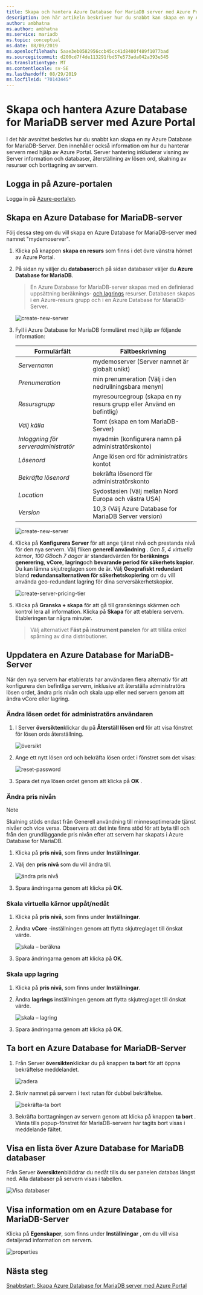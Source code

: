 ```yaml
---
title: Skapa och hantera Azure Database for MariaDB server med Azure Portal
description: Den här artikeln beskriver hur du snabbt kan skapa en ny Azure Database for MariaDB Server och hantera servern med hjälp av Azure Portal.
author: ambhatna
ms.author: ambhatna
ms.service: mariadb
ms.topic: conceptual
ms.date: 08/09/2019
ms.openlocfilehash: 5aae3eb0582956ccb45cc41d8400f489f1077bad
ms.sourcegitcommit: d200cd7f4de113291fbd57e573ada042a393e545
ms.translationtype: MT
ms.contentlocale: sv-SE
ms.lasthandoff: 08/29/2019
ms.locfileid: "70143445"
---
```

# <a name="create-and-manage-azure-database-for-mariadb-server-using-azure-portal"></a>Skapa och hantera Azure Database for MariaDB server med Azure Portal
I det här avsnittet beskrivs hur du snabbt kan skapa en ny Azure Database for MariaDB-Server. Den innehåller också information om hur du hanterar servern med hjälp av Azure Portal. Server hantering inkluderar visning av Server information och databaser, återställning av lösen ord, skalning av resurser och borttagning av servern.

## <a name="log-in-to-the-azure-portal"></a>Logga in på Azure-portalen
Logga in på [Azure-portalen](https://portal.azure.com).

## <a name="create-an-azure-database-for-mariadb-server"></a>Skapa en Azure Database for MariaDB-server
Följ dessa steg om du vill skapa en Azure Database for MariaDB-server med namnet "mydemoserver".

1. Klicka på knappen **skapa en resurs** som finns i det övre vänstra hörnet av Azure Portal.

2. På sidan ny väljer du **databaser**och på sidan databaser väljer du **Azure Database for MariaDB**.

    > En Azure Database for MariaDB-server skapas med en definierad uppsättning beräknings- [och lagrings](./concepts-pricing-tiers.md) resurser. Databasen skapas i en Azure-resurs grupp och i en Azure Database for MariaDB-Server.

   ![create-new-server](./media/howto-create-manage-server-portal/create-new-server.png)

3. Fyll i Azure Database for MariaDB formuläret med hjälp av följande information:

    | **Formulärfält** | **Fältbeskrivning** |
    |----------------|-----------------------|
    | *Servernamn* | mydemoserver (Server namnet är globalt unikt) |
    | *Prenumeration* | min prenumeration (Välj i den nedrullningsbara menyn) |
    | *Resursgrupp* | myresourcegroup (skapa en ny resurs grupp eller Använd en befintlig) |
    | *Välj källa* | Tomt (skapa en tom MariaDB-Server) |
    | *Inloggning för serveradministratör* | myadmin (konfigurera namn på administratörskonto) |
    | *Lösenord* | Ange lösen ord för administratörs kontot |
    | *Bekräfta lösenord* | bekräfta lösenord för administratörskonto |
    | *Location* | Sydostasien (Välj mellan Nord Europa och västra USA) |
    | *Version* | 10,3 (Välj Azure Database for MariaDB Server version) |

   ![create-new-server](./media/howto-create-manage-server-portal/form-field.png)

4. Klicka på **Konfigurera Server** för att ange tjänst nivå och prestanda nivå för den nya servern. Välj fliken **generell användning** . *Gen 5*, *4 virtuella kärnor*, *100 GB*och *7 dagar* är standardvärden för **beräknings generering**, **vCore**, **lagring**och **bevarande period för säkerhets kopior**. Du kan lämna skjutreglagen som de är. Välj **Geografiskt redundant** bland **redundansalternativen för säkerhetskopiering** om du vill använda geo-redundant lagring för dina serversäkerhetskopior.

   ![create-server-pricing-tier](./media/howto-create-manage-server-portal/create-server-pricing-tier.png)

5. Klicka på **Granska + skapa** för att gå till gransknings skärmen och kontrol lera all information. Klicka på **Skapa** för att etablera servern. Etableringen tar några minuter.

    > Välj alternativet **Fäst på instrument panelen** för att tillåta enkel spårning av dina distributioner.

## <a name="update-an-azure-database-for-mariadb-server"></a>Uppdatera en Azure Database for MariaDB-Server
När den nya servern har etablerats har användaren flera alternativ för att konfigurera den befintliga servern, inklusive att återställa administratörs lösen ordet, ändra pris nivån och skala upp eller ned servern genom att ändra vCore eller lagring.

### <a name="change-the-administrator-user-password"></a>Ändra lösen ordet för administratörs användaren
1. I Server **översikten**klickar du på **Återställ lösen ord** för att visa fönstret för lösen ords återställning.

   ![översikt](./media/howto-create-manage-server-portal/overview.png)

2. Ange ett nytt lösen ord och bekräfta lösen ordet i fönstret som det visas:

   ![reset-password](./media/howto-create-manage-server-portal/reset-password.png)

3. Spara det nya lösen ordet genom att klicka på **OK** .

### <a name="change-the-pricing-tier"></a>Ändra pris nivån
> [!NOTE]
> Skalning stöds endast från Generell användning till minnesoptimerade tjänst nivåer och vice versa. Observera att det inte finns stöd för att byta till och från den grundläggande pris nivån efter att servern har skapats i Azure Database for MariaDB.
> 
1. Klicka på **pris nivå**, som finns under **Inställningar**.
2. Välj den **pris nivå** som du vill ändra till.

    ![ändra pris nivå](./media/howto-create-manage-server-portal/change-pricing-tier.png)

4. Spara ändringarna genom att klicka på **OK**. 

### <a name="scale-vcores-updown"></a>Skala virtuella kärnor uppåt/nedåt

1. Klicka på **pris nivå**, som finns under **Inställningar**.

2. Ändra **vCore** -inställningen genom att flytta skjutreglaget till önskat värde.

    ![skala – beräkna](./media/howto-create-manage-server-portal/scale-compute.png)

3. Spara ändringarna genom att klicka på **OK**.

### <a name="scale-storage-up"></a>Skala upp lagring

1. Klicka på **pris nivå**, som finns under **Inställningar**.

2. Ändra **lagrings** inställningen genom att flytta skjutreglaget till önskat värde.

    ![skala – lagring](./media/howto-create-manage-server-portal/scale-storage.png)

3. Spara ändringarna genom att klicka på **OK**.

## <a name="delete-an-azure-database-for-mariadb-server"></a>Ta bort en Azure Database for MariaDB-Server

1. Från Server **översikten**klickar du på knappen **ta bort** för att öppna bekräftelse meddelandet.

    ![radera](./media/howto-create-manage-server-portal/delete.png)

2. Skriv namnet på servern i text rutan för dubbel bekräftelse.

    ![bekräfta-ta bort](./media/howto-create-manage-server-portal/confirm.png)

3. Bekräfta borttagningen av servern genom att klicka på knappen **ta bort** . Vänta tills popup-fönstret för MariaDB-servern har tagits bort visas i meddelande fältet.

## <a name="list-the-azure-database-for-mariadb-databases"></a>Visa en lista över Azure Database for MariaDB databaser
Från Server **översikten**bläddrar du nedåt tills du ser panelen databas längst ned. Alla databaser på servern visas i tabellen.

   ![Visa databaser](./media/howto-create-manage-server-portal/show-databases.png)

## <a name="show-details-of-an-azure-database-for-mariadb-server"></a>Visa information om en Azure Database for MariaDB-Server
Klicka på **Egenskaper**, som finns under **Inställningar** , om du vill visa detaljerad information om servern.

![properties](./media/howto-create-manage-server-portal/properties.png)

## <a name="next-steps"></a>Nästa steg

[Snabbstart: Skapa Azure Database for MariaDB server med Azure Portal](./quickstart-create-mariadb-server-database-using-azure-portal.md)